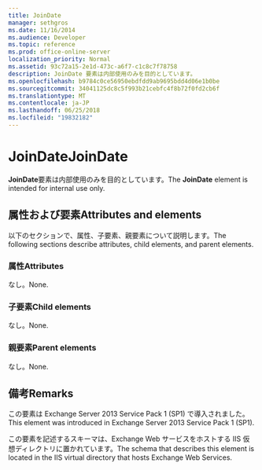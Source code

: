 ```yaml
---
title: JoinDate
manager: sethgros
ms.date: 11/16/2014
ms.audience: Developer
ms.topic: reference
ms.prod: office-online-server
localization_priority: Normal
ms.assetid: 93c72a15-2e1d-473c-a6f7-c1c8c7f78758
description: JoinDate 要素は内部使用のみを目的としています。
ms.openlocfilehash: b9784c0ce56950ebdfdd9ab9695bdd4d06e1b0be
ms.sourcegitcommit: 34041125dc8c5f993b21cebfc4f8b72f0fd2cb6f
ms.translationtype: MT
ms.contentlocale: ja-JP
ms.lasthandoff: 06/25/2018
ms.locfileid: "19832182"
---
```

# <a name="joindate"></a><span data-ttu-id="c8399-103">JoinDate</span><span class="sxs-lookup"><span data-stu-id="c8399-103">JoinDate</span></span>

<span data-ttu-id="c8399-104">**JoinDate**要素は内部使用のみを目的としています。</span><span class="sxs-lookup"><span data-stu-id="c8399-104">The **JoinDate** element is intended for internal use only.</span></span> 

## <a name="attributes-and-elements"></a><span data-ttu-id="c8399-105">属性および要素</span><span class="sxs-lookup"><span data-stu-id="c8399-105">Attributes and elements</span></span>

<span data-ttu-id="c8399-106">以下のセクションで、属性、子要素、親要素について説明します。</span><span class="sxs-lookup"><span data-stu-id="c8399-106">The following sections describe attributes, child elements, and parent elements.</span></span>
  
### <a name="attributes"></a><span data-ttu-id="c8399-107">属性</span><span class="sxs-lookup"><span data-stu-id="c8399-107">Attributes</span></span>

<span data-ttu-id="c8399-108">なし。</span><span class="sxs-lookup"><span data-stu-id="c8399-108">None.</span></span>
  
### <a name="child-elements"></a><span data-ttu-id="c8399-109">子要素</span><span class="sxs-lookup"><span data-stu-id="c8399-109">Child elements</span></span>

<span data-ttu-id="c8399-110">なし。</span><span class="sxs-lookup"><span data-stu-id="c8399-110">None.</span></span>
  
### <a name="parent-elements"></a><span data-ttu-id="c8399-111">親要素</span><span class="sxs-lookup"><span data-stu-id="c8399-111">Parent elements</span></span>

<span data-ttu-id="c8399-112">なし。</span><span class="sxs-lookup"><span data-stu-id="c8399-112">None.</span></span>
  
## <a name="remarks"></a><span data-ttu-id="c8399-113">備考</span><span class="sxs-lookup"><span data-stu-id="c8399-113">Remarks</span></span>

<span data-ttu-id="c8399-114">この要素は Exchange Server 2013 Service Pack 1 (SP1) で導入されました。</span><span class="sxs-lookup"><span data-stu-id="c8399-114">This element was introduced in Exchange Server 2013 Service Pack 1 (SP1).</span></span>
  
<span data-ttu-id="c8399-115">この要素を記述するスキーマは、Exchange Web サービスをホストする IIS 仮想ディレクトリに置かれています。</span><span class="sxs-lookup"><span data-stu-id="c8399-115">The schema that describes this element is located in the IIS virtual directory that hosts Exchange Web Services.</span></span>
  

